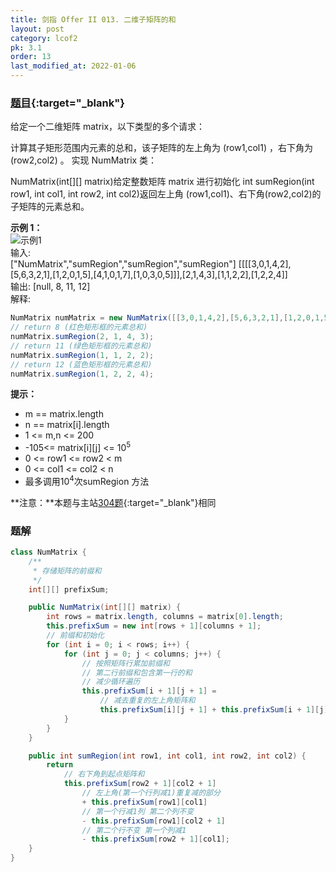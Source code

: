 ```yaml
---
title: 剑指 Offer II 013. 二维子矩阵的和
layout: post
category: lcof2
pk: 3.1
order: 13
last_modified_at: 2022-01-06
---
```


### [题目](https://leetcode-cn.com/problems/O4NDxx/){:target="_blank"}

给定一个二维矩阵 matrix，以下类型的多个请求：

计算其子矩形范围内元素的总和，该子矩阵的左上角为 (row1,col1) ，右下角为 (row2,col2) 。
实现 NumMatrix 类：

NumMatrix(int[][] matrix)给定整数矩阵 matrix 进行初始化
int sumRegion(int row1, int col1, int row2, int col2)返回左上角 (row1,col1)、右下角(row2,col2)的子矩阵的元素总和。


**示例 1：**  
![示例1]({{site.cdn}}/assets/3/013/matrix.png)  
输入:  
["NumMatrix","sumRegion","sumRegion","sumRegion"]
[[[[3,0,1,4,2],[5,6,3,2,1],[1,2,0,1,5],[4,1,0,1,7],[1,0,3,0,5]]],[2,1,4,3],[1,1,2,2],[1,2,2,4]]  
输出: [null, 8, 11, 12]  
解释:  
```java
NumMatrix numMatrix = new NumMatrix([[3,0,1,4,2],[5,6,3,2,1],[1,2,0,1,5],[4,1,0,1,7],[1,0,3,0,5]]]);
// return 8 (红色矩形框的元素总和)
numMatrix.sumRegion(2, 1, 4, 3);
// return 11 (绿色矩形框的元素总和)
numMatrix.sumRegion(1, 1, 2, 2);
// return 12 (蓝色矩形框的元素总和)
numMatrix.sumRegion(1, 2, 2, 4); 
```

**提示：**  
- m == matrix.length
- n == matrix[i].length
- 1 <= m,n <= 200
- -105<= matrix[i][j] <= 10<sup>5</sup>
- 0 <= row1 <= row2 < m
- 0 <= col1 <= col2 < n
- 最多调用10<sup>4</sup>次sumRegion 方法

**注意：**本题与主站[304题](https://leetcode-cn.com/problems/range-sum-query-2d-immutable/){:target="_blank"}相同

### 题解

```java
class NumMatrix {
    /**
     * 存储矩阵的前缀和
     */
    int[][] prefixSum;

    public NumMatrix(int[][] matrix) {
        int rows = matrix.length, columns = matrix[0].length;
        this.prefixSum = new int[rows + 1][columns + 1];
        // 前缀和初始化
        for (int i = 0; i < rows; i++) {
            for (int j = 0; j < columns; j++) {
                // 按照矩阵行累加前缀和
                // 第二行前缀和包含第一行的和
                // 减少循环遍历
                this.prefixSum[i + 1][j + 1] =
                    // 减去重复的左上角矩阵和
                    this.prefixSum[i][j + 1] + this.prefixSum[i + 1][j] - this.prefixSum[i][j] + matrix[i][j];
            }
        }
    }

    public int sumRegion(int row1, int col1, int row2, int col2) {
        return
            // 右下角到起点矩阵和
            this.prefixSum[row2 + 1][col2 + 1]
                // 左上角(第一个行列减1)重复减的部分
                + this.prefixSum[row1][col1]
                // 第一个行减1列 第二个列不变
                - this.prefixSum[row1][col2 + 1]
                // 第二个行不变 第一个列减1
                - this.prefixSum[row2 + 1][col1];
    }
}
```